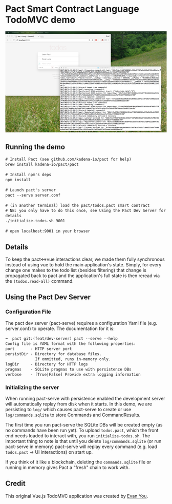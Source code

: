 # Pact Smart Contract Language TodoMVC demo

![](todos-pact.png)

## Running the demo

```
# Install Pact (see github.com/kadena-io/pact for help)
brew install kadena-io/pact/pact

# Install npm's deps
npm install

# Launch pact's server
pact --serve server.conf

# (in another terminal) load the pact/todos.pact smart contract
# NB: you only have to do this once, see Using the Pact Dev Server for details
./initialize-todos.sh 9001

# open localhost:9001 in your browser
```

## Details

To keep the pact<->vue interactions clear, we made them fully synchronous instead of using vue to hold the main application's state.
Simply, for every change one makes to the todo list (besides filtering) that change is propagated back to pact and the application's full state is then reread via the `(todos.read-all)` command.

## Using the Pact Dev Server

### Configuration File

The pact dev server (pact-serve) requires a configuration Yaml file (e.g. server.conf) to operate. The documentation for it is:

```
➜  pact git:(feat/dev-server) pact --serve --help
Config file is YAML format with the following properties:
port       - HTTP server port
persistDir - Directory for database files.
             If ommitted, runs in-memory only.
logDir     - Directory for HTTP logs
pragmas    - SQLite pragmas to use with persistence DBs
verbose    - [True|False] Provide extra logging information
```

### Initializing the server

When running pact-serve with persistence enabled the development server will automatically replay from disk when it starts.
In this demo, we are persisting to `log/` which causes pact-serve to create or use `log/commands.sqlite` to store Commands and CommandResults.

The first time you run pact-serve the SQLite DBs will be created empty (as no commands have been run yet).
To upload `todos.pact`, which the front end needs loaded to interact with, you run `initialize-todos.sh`.
The important thing to note is that until you delete `log/commands.sqlite` (or run pact-serve in memory) pact-serve will replay every command (e.g. load `todos.pact` -> UI interactions) on start up.

If you think of it like a blockchain, deleting the `commands.sqlite` file or running in memory gives Pact a "fresh" chain to work with.

## Credit

This original Vue.js TodoMVC application was created by [Evan You](http://evanyou.me).
